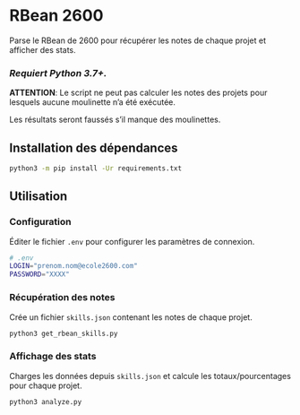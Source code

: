 # RBean 2600

Parse le RBean de 2600 pour récupérer les notes de chaque projet et afficher des stats.

### **_Requiert Python 3.7+._**

**ATTENTION**: Le script ne peut pas calculer les notes des projets pour lesquels aucune moulinette n’a été exécutée.

Les résultats seront faussés s’il manque des moulinettes.

## Installation des dépendances

```bash
python3 -m pip install -Ur requirements.txt
```

## Utilisation

### Configuration

Éditer le fichier `.env` pour configurer les paramètres de connexion.

```bash
# .env
LOGIN="prenom.nom@ecole2600.com"
PASSWORD="XXXX"
```

### Récupération des notes

Crée un fichier `skills.json` contenant les notes de chaque projet.

```bash
python3 get_rbean_skills.py
```

### Affichage des stats

Charges les données depuis `skills.json` et calcule les totaux/pourcentages pour chaque projet.

```bash
python3 analyze.py
```
